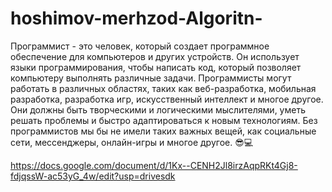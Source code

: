 # hoshimov-merhzod-Algoritn-
Программист - это человек, который создает программное обеспечение для компьютеров и других устройств. Он использует языки программирования, чтобы написать код, который позволяет компьютеру выполнять различные задачи. Программисты могут работать в различных областях, таких как веб-разработка, мобильная разработка, разработка игр, искусственный интеллект и многое другое. Они должны быть творческими и логическими мыслителями, уметь решать проблемы и быстро адаптироваться к новым технологиям. Без программистов мы бы не имели таких важных вещей, как социальные сети, мессенджеры, онлайн-игры и многое другое. 😎💻

https://docs.google.com/document/d/1Kx--CENH2Jl8irzAqpRKt4Gj8-fdjqssW-ac53yG_4w/edit?usp=drivesdk
